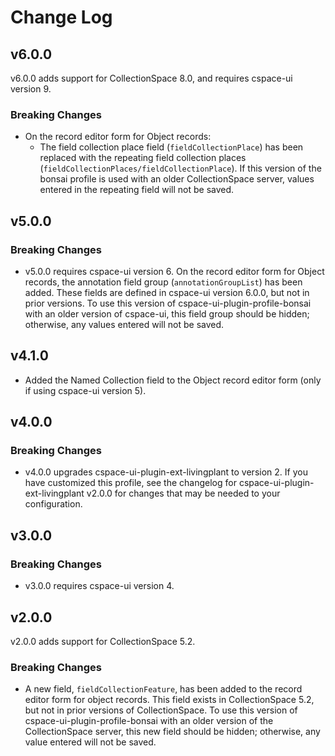 # Change Log

## v6.0.0

v6.0.0 adds support for CollectionSpace 8.0, and requires cspace-ui version 9.

### Breaking Changes

- On the record editor form for Object records:
  - The field collection place field (`fieldCollectionPlace`) has been replaced with the repeating field collection places (`fieldCollectionPlaces/fieldCollectionPlace`). If this version of the bonsai profile is used with an older CollectionSpace server, values entered in the repeating field will not be saved.

## v5.0.0

### Breaking Changes

- v5.0.0 requires cspace-ui version 6. On the record editor form for Object records, the annotation field group (`annotationGroupList`) has been added. These fields are defined in cspace-ui version 6.0.0, but not in prior versions. To use this version of cspace-ui-plugin-profile-bonsai with an older version of cspace-ui, this field group should be hidden; otherwise, any values entered will not be saved.

## v4.1.0

- Added the Named Collection field to the Object record editor form (only if using cspace-ui version 5).

## v4.0.0

### Breaking Changes

- v4.0.0 upgrades cspace-ui-plugin-ext-livingplant to version 2. If you have customized this profile, see the changelog for cspace-ui-plugin-ext-livingplant v2.0.0 for changes that may be needed to your configuration.

## v3.0.0

### Breaking Changes

- v3.0.0 requires cspace-ui version 4.

## v2.0.0

v2.0.0 adds support for CollectionSpace 5.2.

### Breaking Changes

- A new field, `fieldCollectionFeature`, has been added to the record editor form for object records. This field exists in CollectionSpace 5.2, but not in prior versions of CollectionSpace. To use this version of cspace-ui-plugin-profile-bonsai with an older version of the CollectionSpace server, this new field should be hidden; otherwise, any value entered will not be saved.
